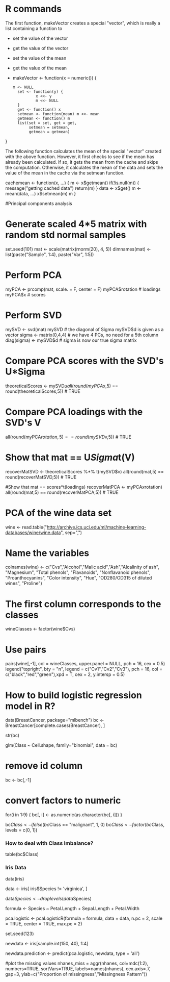 # R commands

The first function, makeVector creates a special "vector", which is really a list containing a function to

* set the value of the vector
* get the value of the vector
* set the value of the mean
* get the value of the mean
* makeVector <- function(x = numeric()) {
  
      m <- NULL
        set <- function(y) {
                x <<- y
                m <<- NULL
        }
        get <- function() x
        setmean <- function(mean) m <<- mean
        getmean <- function() m
        list(set = set, get = get,
             setmean = setmean,
             getmean = getmean)
}

The following function calculates the mean of the special "vector" created with the above function. However, it first checks to see if the mean has already been calculated. If so, it gets the mean from the cache and skips the computation. Otherwise, it calculates the mean of the data and sets the value of the mean in the cache via the setmean function.

cachemean <- function(x, ...) {
        m <- x$getmean()
        if(!is.null(m)) {
                message("getting cached data")
                return(m)
        }
        data <- x$get()
        m <- mean(data, ...)
        x$setmean(m)
        m
}

#Principal components analysis

# Generate scaled 4*5 matrix with random std normal samples
set.seed(101)
mat <- scale(matrix(rnorm(20), 4, 5))
dimnames(mat) <- list(paste("Sample", 1:4), paste("Var", 1:5))

# Perform PCA
myPCA <- prcomp(mat, scale. = F, center = F)
myPCA$rotation # loadings
myPCA$x # scores

# Perform SVD
mySVD <- svd(mat)
mySVD # the diagonal of Sigma mySVD$d is given as a vector
sigma <- matrix(0,4,4) # we have 4 PCs, no need for a 5th column
diag(sigma) <- mySVD$d # sigma is now our true sigma matrix


# Compare PCA scores with the SVD's U*Sigma
theoreticalScores <- mySVD$u %*% sigma
all(round(myPCA$x,5) == round(theoreticalScores,5)) # TRUE

# Compare PCA loadings with the SVD's V
all(round(myPCA$rotation,5) == round(mySVD$v,5)) # TRUE

# Show that mat == U*Sigma*t(V)
recoverMatSVD <- theoreticalScores %*% t(mySVD$v)
all(round(mat,5) == round(recoverMatSVD,5)) # TRUE

#Show that mat == scores*t(loadings)
recoverMatPCA <- myPCA$x %*% t(myPCA$rotation)
all(round(mat,5) == round(recoverMatPCA,5)) # TRUE

# PCA of the wine data set

wine <- read.table("http://archive.ics.uci.edu/ml/machine-learning-databases/wine/wine.data", sep=",")

# Name the variables
colnames(wine) <- c("Cvs","Alcohol","Malic acid","Ash","Alcalinity of ash", "Magnesium", "Total phenols", "Flavanoids", "Nonflavanoid phenols", "Proanthocyanins", "Color intensity", "Hue", "OD280/OD315 of diluted wines", "Proline")

# The first column corresponds to the classes
wineClasses <- factor(wine$Cvs)

# Use pairs
pairs(wine[,-1], col = wineClasses, upper.panel = NULL, pch = 16, cex = 0.5)
legend("topright", bty = "n", legend = c("Cv1","Cv2","Cv3"), pch = 16, col = c("black","red","green"),xpd = T, cex = 2, y.intersp = 0.5)

# How to build logistic regression model in R?

data(BreastCancer, package="mlbench")
bc <- BreastCancer[complete.cases(BreastCancer), ]

str(bc)

glm(Class ~ Cell.shape, family="binomial", data = bc)

# remove id column
bc <- bc[,-1]

# convert factors to numeric
for(i in 1:9) {
 bc[, i] <- as.numeric(as.character(bc[, i]))
}

bc$Class <- ifelse(bc$Class == "malignant", 1, 0)
bc$Class <- factor(bc$Class, levels = c(0, 1))

### How to deal with Class Imbalance?

table(bc$Class)


### Iris Data

data(iris)

data <- iris[ iris$Species != 'virginica', ]

data$Species <- droplevels(data$Species)

formula <- Species ~ Petal.Length + Sepal.Length + Petal.Width

pca.logistic <- pcaLogisticR(formula = formula,
                            data = data, n.pc = 2, scale = TRUE,
                            center = TRUE, max.pc = 2)

set.seed(123)

newdata <- iris[sample.int(150, 40), 1:4]

newdata.prediction <- predict(pca.logistic, newdata, type = 'all')

#plot the missing values
nhanes_miss = aggr(nhanes, col=mdc(1:2), numbers=TRUE, sortVars=TRUE, labels=names(nhanes), cex.axis=.7, gap=3, ylab=c("Proportion of missingness","Missingness Pattern"))
